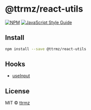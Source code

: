 # @ttrmz/react-utils

>

[![NPM](https://img.shields.io/npm/v/@ttrmz/react-utils.svg)](https://www.npmjs.com/package/@ttrmz/react-utils) [![JavaScript Style Guide](https://img.shields.io/badge/code_style-standard-brightgreen.svg)](https://standardjs.com)

## Install

```bash
npm install --save @ttrmz/react-utils
```

## Hooks

- [useInput](./doc/useInput.md)

## License

MIT © [ttrmz](https://github.com/ttrmz)
